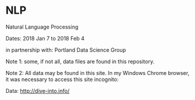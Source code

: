 # NLP
Natural Language Processing

Dates: 2018 Jan 7 to 2018 Feb 4

in partnership with: Portland Data Science Group

Note 1: some, if not all, data files are found in this repository.

Note 2: All data may be found in this site. In my Windows Chrome browser, it was necessary to access this site incognito:

Data: http://dive-into.info/


